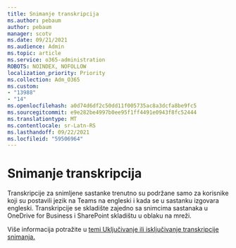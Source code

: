 ```yaml
---
title: Snimanje transkripcija
ms.author: pebaum
author: pebaum
manager: scotv
ms.date: 09/21/2021
ms.audience: Admin
ms.topic: article
ms.service: o365-administration
ROBOTS: NOINDEX, NOFOLLOW
localization_priority: Priority
ms.collection: Adm_O365
ms.custom:
- "13988"
- "14"
ms.openlocfilehash: a0d74d6df2c50dd11f005735ac8a3dcfa8be9fc5
ms.sourcegitcommit: e9e282be4997b0ee95f1ff4491e0943f8fc52444
ms.translationtype: MT
ms.contentlocale: sr-Latn-RS
ms.lasthandoff: 09/22/2021
ms.locfileid: "59506964"
---
```

# <a name="recording-transcriptions"></a>Snimanje transkripcija

Transkripcije za snimljene sastanke trenutno su podržane samo za korisnike koji su postavili jezik na Teams na engleski i kada se u sastanku izgovara engleski. Transkripcije se skladište zajedno sa snimcima sastanaka u OneDrive for Business i SharePoint skladištu u oblaku na mreži.

Više informacija potražite u [temi Uključivanje ili isključivanje transkripcije snimanja.](https://docs.microsoft.com/microsoftteams/cloud-recording#turn-on-or-turn-off-recording-transcription)